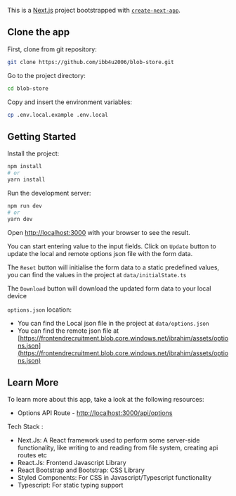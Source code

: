 This is a [Next.js](https://nextjs.org/) project bootstrapped with [`create-next-app`](https://github.com/vercel/next.js/tree/canary/packages/create-next-app).

## Clone the app

First, clone from git repository:

```bash
git clone https://github.com/ibb4u2006/blob-store.git
```

Go to the project directory:

```bash
cd blob-store
```

Copy and insert the environment variables:

```bash
cp .env.local.example .env.local
```

## Getting Started

Install the project:

```bash
npm install
# or
yarn install
```

Run the development server:

```bash
npm run dev
# or
yarn dev
```

Open [http://localhost:3000](http://localhost:3000) with your browser to see the result.

You can start entering value to the input fields. Click on `Update` button to update the local and remote options json file with the form data.

The `Reset` button will initialise the form data to a static predefined values, you can find the values in the project at `data/initialState.ts`

The `Download` button will download the updated form data to your local device

`options.json` location:

- You can find the Local json file in the project at `data/options.json`
- You can find the remote json file at [https://frontendrecruitment.blob.core.windows.net/ibrahim/assets/options.json](https://frontendrecruitment.blob.core.windows.net/ibrahim/assets/options.json)

## Learn More

To learn more about this app, take a look at the following resources:

- Options API Route - [http://localhost:3000/api/options](http://localhost:3000/api/options)

Tech Stack :

- Next.Js: A React framework used to perform some server-side functionality, like writing to and reading from file system, creating api routes etc
- React.Js: Frontend Javascript Library
- React Bootstrap and Bootstrap: CSS Library
- Styled Components: For CSS in Javascript/Typescript functionality
- Typescript: For static typing support
